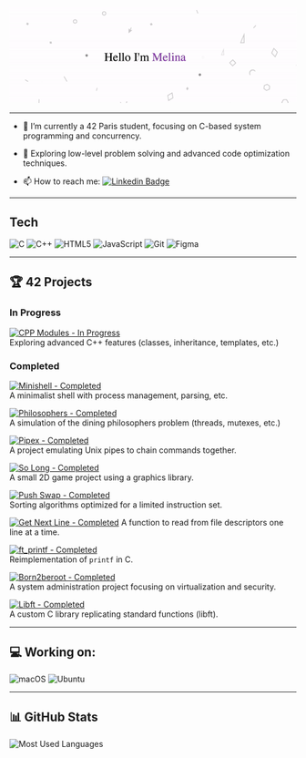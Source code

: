 <p align="center">
  <img src="https://github.com/Melinaaam/Melinaaam/blob/main/imgs/acc_git.gif"
  alt="Hi, I'm Melina 👋 "/>
</p>

---

- :telescope: I’m currently a 42 Paris student, focusing on C-based system programming and concurrency.

- :seedling: Exploring low-level problem solving and advanced code optimization techniques.

- :mailbox: How to reach me: [![Linkedin Badge](https://img.shields.io/badge/-Linkedin-blue?style=flat&logo=Linkedin&logoColor=white)](https://www.linkedin.com/in/melina-motylewski/)

___
## Tech

<p align="left">
  <!-- C -->
  <img src="https://img.shields.io/badge/C-27338e?style=for-the-badge&logo=c&logoColor=white" alt="C"/>
  <!-- C++ -->
  <img src="https://img.shields.io/badge/C++-00599C?style=for-the-badge&logo=c%2B%2B&logoColor=white" alt="C++"/>
  <!-- HTML5 -->
  <img src="https://img.shields.io/badge/HTML5-E34F26?style=for-the-badge&logo=html5&logoColor=white" alt="HTML5"/>
  <!-- JavaScript -->
  <img src="https://img.shields.io/badge/Javascript-F7DF1E?style=for-the-badge&logo=javascript&logoColor=black" alt="JavaScript"/>
  <!-- Git -->
  <img src="https://img.shields.io/badge/Git-F05033?style=for-the-badge&logo=git&logoColor=white" alt="Git"/>
  <!-- Figma -->
  <img src="https://img.shields.io/badge/Figma-1D1D1D?style=for-the-badge&logo=figma&logoColor=white" alt="Figma"/>
</p>

---

## 🏆 42 Projects

### In Progress

[![CPP Modules - In Progress](https://img.shields.io/badge/CPP%20Modules-In%20Progress-blue?style=for-the-badge)](https://github.com/melinaaam/cpp_modules)<br>
  Exploring advanced C++ features (classes, inheritance, templates, etc.)


### Completed
[![Minishell - Completed](https://img.shields.io/badge/Minishell-Completed-brightgreen?style=for-the-badge)](https://github.com/Les-Choubidous/Minishell_42)<br>
  A minimalist shell with process management, parsing, etc.

[![Philosophers - Completed](https://img.shields.io/badge/Philosophers-Completed-brightgreen?style=for-the-badge)](https://github.com/melinaaam/philosophers)<br>
  A simulation of the dining philosophers problem (threads, mutexes, etc.)

[![Pipex - Completed](https://img.shields.io/badge/Pipex-Completed-brightgreen?style=for-the-badge)](https://github.com/melinaaam/pipex)<br>
  A project emulating Unix pipes to chain commands together.

[![So Long - Completed](https://img.shields.io/badge/So%20Long-Completed-brightgreen?style=for-the-badge)](https://github.com/melinaaam/so_long)<br>
  A small 2D game project using a graphics library.

[![Push Swap - Completed](https://img.shields.io/badge/Push%20Swap-Completed-brightgreen?style=for-the-badge)](https://github.com/melinaaam/push_swap)<br>
  Sorting algorithms optimized for a limited instruction set.

[![Get Next Line - Completed](https://img.shields.io/badge/Get%20Next%20Line-Completed-brightgreen?style=for-the-badge)](https://github.com/melinaaam/get_next_line)
  A function to read from file descriptors one line at a time.<br>

[![ft_printf - Completed](https://img.shields.io/badge/ft__printf-Completed-brightgreen?style=for-the-badge)](https://github.com/melinaaam/ft_printf)<br>
  Reimplementation of `printf` in C.

[![Born2beroot - Completed](https://img.shields.io/badge/Born2beroot-Completed-brightgreen?style=for-the-badge)](https://github.com/melinaaam/born2beroot)<br>
  A system administration project focusing on virtualization and security.

[![Libft - Completed](https://img.shields.io/badge/Libft-Completed-brightgreen?style=for-the-badge)](https://github.com/melinaaam/libft)<br>
  A custom C library replicating standard functions (libft).

---
## 💻 Working on:

<p>
  <!-- macOS -->
  <img src="https://img.shields.io/badge/macOS-000000?style=for-the-badge&logo=apple&logoColor=white" alt="macOS"/>

  <!-- Ubuntu -->
  <img src="https://img.shields.io/badge/Ubuntu-E95420?style=for-the-badge&logo=ubuntu&logoColor=white" alt="Ubuntu"/>
</p>

---

## 📊 GitHub Stats

<p align="left">
  <img
    src="https://github-readme-stats.vercel.app/api/top-langs/?username=melinaaam&layout=compact&theme=dark"
    alt="Most Used Languages"
    width="400px"
  />
</p>


